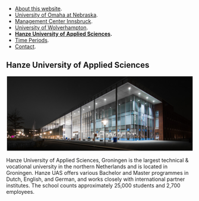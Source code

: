 - [About this website](./index.md).
- [University of Omaha at Nebraska](./uno.md).
- [Management Center Innsbruck](./mci.md).
- [University of Wolverhampton](./wlv.md).
- <b>[Hanze University of Applied Sciences](./hanze.md).</b>
- [Time Periods](./time_periods.md).
- [Contact](./contact.md).

## Hanze University of Applied Sciences

<center><img src="HANZE.jpg" width="500" height="200"/></center>

Hanze University of Applied Sciences, Groningen is the largest technical & vocational university in the northern Netherlands and is located in Groningen. 
Hanze UAS offers various Bachelor and Master programmes in Dutch, English, and German, and works closely with international partner institutes. 
The school counts approximately 25,000 students and 2,700 employees. 
